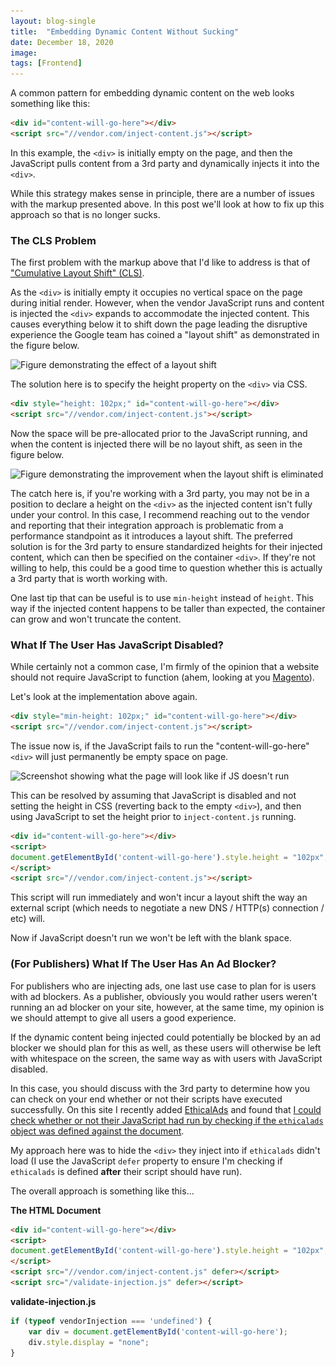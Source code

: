 ```yaml
---
layout: blog-single
title:  "Embedding Dynamic Content Without Sucking"
date: December 18, 2020
image: 
tags: [Frontend]
---
```


A common pattern for embedding dynamic content on the web looks something like this:

```html
<div id="content-will-go-here"></div>
<script src="//vendor.com/inject-content.js"></script>
```

In this example, the `<div>` is initially empty on the page, and then the JavaScript pulls content from a 3rd party and dynamically injects it into the `<div>`.

While this strategy makes sense in principle, there are a number of issues with the markup presented above. In this post we'll look at how to fix up this approach so that is no longer sucks.

<!-- excerpt_separator -->

### The CLS Problem

The first problem with the markup above that I'd like to address is that of ["Cumulative Layout Shift" (CLS)](https://web.dev/cls/).

As the `<div>` is initially empty it occupies no vertical space on the page during initial render. However, when the vendor JavaScript runs and content is injected the `<div>` expands to accommodate the injected content. This causes everything below it to shift down the page leading the disruptive experience the Google team has coined a "layout shift" as demonstrated in the figure below.

<img
  class="rounded shadow"
  src="/img/blog/embedding-dynamic-content/cls-demo@1x.png"
  srcset="/img/blog/embedding-dynamic-content/cls-demo@1x.png 1x, /img/blog/embedding-dynamic-content/cls-demo@2x.png 2x"
  alt="Figure demonstrating the effect of a layout shift">
  
The solution here is to specify the height property on the `<div>` via CSS.

```html
<div style="height: 102px;" id="content-will-go-here"></div>
<script src="//vendor.com/inject-content.js"></script>
```

Now the space will be pre-allocated prior to the JavaScript running, and when the content is injected there will be no layout shift, as seen in the figure below.

<img
  class="rounded shadow"
  src="/img/blog/embedding-dynamic-content/layout-shift-eliminated@1x.png"
  srcset="/img/blog/embedding-dynamic-content/layout-shift-eliminated@1x.png 1x, /img/blog/embedding-dynamic-content/layout-shift-eliminated@2x.png 2x"
  alt="Figure demonstrating the improvement when the layout shift is eliminated">
  
The catch here is, if you're working with a 3rd party, you may not be in a position to declare a height on the `<div>` as the injected content isn't fully under your control. In this case, I recommend reaching out to the vendor and reporting that their integration approach is problematic from a performance standpoint as it introduces a layout shift. The preferred solution is for the 3rd party to ensure standardized heights for their injected content, which can then be specified on the container `<div>`. If they're not willing to help, this could be a good time to question whether this is actually a 3rd party that is worth working with.

One last tip that can be useful is to use `min-height` instead of `height`. This way if the injected content happens to be taller than expected, the container can grow and won't truncate the content.

### What If The User Has JavaScript Disabled?

While certainly not a common case, I'm firmly of the opinion that a website should not require JavaScript to function (ahem, looking at you [Magento](https://magento.com/)).

Let's look at the implementation above again.

```html
<div style="min-height: 102px;" id="content-will-go-here"></div>
<script src="//vendor.com/inject-content.js"></script>
```

The issue now is, if the JavaScript fails to run the "content-will-go-here" `<div>` will just permanently be empty space on page.

<img
  class="rounded shadow"
  src="/img/blog/embedding-dynamic-content/no-js@1x.png"
  srcset="/img/blog/embedding-dynamic-content/no-js@1x.png 1x, /img/blog/embedding-dynamic-content/no-js@2x.png 2x"
  alt="Screenshot showing what the page will look like if JS doesn't run">

This can be resolved by assuming that JavaScript is disabled and not setting the height in CSS (reverting back to the empty `<div>`), and then using JavaScript to set the height prior to `inject-content.js` running.

```html
<div id="content-will-go-here"></div>
<script>
document.getElementById('content-will-go-here').style.height = "102px";
</script>
<script src="//vendor.com/inject-content.js"></script>
```

This script will run immediately and won't incur a layout shift the way an external script (which needs to negotiate a new DNS / HTTP(s) connection / etc) will.

Now if JavaScript doesn't run we won't be left with the blank space.

### (For Publishers) What If The User Has An Ad Blocker?

For publishers who are injecting ads, one last use case to plan for is users with ad blockers. As a publisher, obviously you would rather users weren't running an ad blocker on your site, however, at the same time, my opinion is we should attempt to give all users a good experience.

If the dynamic content being injected could potentially be blocked by an ad blocker we should plan for this as well, as these users will otherwise be left with whitespace on the screen, the same way as with users with JavaScript disabled.

In this case, you should discuss with the 3rd party to determine how you can check on your end whether or not their scripts have executed successfully. On this site I recently added [EthicalAds](https://www.ethicalads.io/) and found that [I could check whether or not their JavaScript had run by checking if the `ethicalads` object was defined against the document](https://github.com/mpchadwick/mpchadwick.github.io/commit/c0064bf6e6fc2846bdade6210d63c3f1f820bb37).

My approach here was to hide the `<div>` they inject into if `ethicalads` didn't load (I use the JavaScript `defer` property to ensure I'm checking if `ethicalads` is defined **after** their script should have run).

The overall approach is something like this...

**The HTML Document**

```html
<div id="content-will-go-here"></div>
<script>
document.getElementById('content-will-go-here').style.height = "102px";
</script>
<script src="//vendor.com/inject-content.js" defer></script>
<script src="/validate-injection.js" defer></script>
```

**validate-injection.js**

```js
if (typeof vendorInjection === 'undefined') {
    var div = document.getElementById('content-will-go-here');
    div.style.display = "none";
}
```